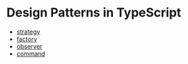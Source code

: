 # Design Patterns in TypeScript

* [strategy](https://github.com/YaoKaiLun/design-patterns-in-typescript/blob/master/src/strategy)
* [factory](https://github.com/YaoKaiLun/design-patterns-in-typescript/blob/master/src/factory/)
* [observer](https://github.com/YaoKaiLun/design-patterns-in-typescript/blob/master/src/observer/)
* [command](https://github.com/YaoKaiLun/design-patterns-in-typescript/blob/master/src/command/)